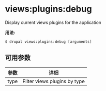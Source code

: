 # views:plugins:debug
Display current views plugins for the application

**用法:**
```
$ drupal views:plugins:debug [arguments] 
```

## 可用参数
参数 | 详细
---------|-------------
type | Filter views plugins by type
